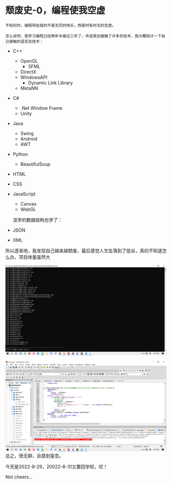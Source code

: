 # 颓废史-0，编程使我空虚

    不知何时，编程带给我的不是无尽的快乐，而是时有时无的空虚。

    怎么说吧，我学习编程已经两年半接近三年了，中途我也接触了许多的技术，我大概统计一下自己接触的语言及技术：

* C++

  * OpenGL
    * SFML
  * DirectX
  * WindowsAPI
    * Dynamic Link Library
  * MetaNN
* C#

  * .Net Window Frame
  * Unity
* Java

  * Swing
  * Android
  * AWT
* Python

  * BeautifulSoup
* HTML
* CSS
* JavaScript

  * Canvas
  * WebGL

  该学的数据结构也学了：
* JSON
* XML


所以逐渐地，我发现自己越来越颓废，最后感觉人生坠落到了低谷，真的不知道怎么办，项目体量虽然大

![1661778336533](image/disprited-0/1661778336533.png "UnlimitedLife")


![1661778675260](image/disprited-0/1661778675260.png)总之，很无聊，且感到窒息。

今天是2022-8-29，20022-8-31又要回学校，哎！

Not cheers...
